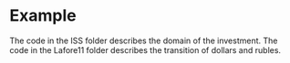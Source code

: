 # Example
The code in the ISS folder describes the domain of the investment.
The code in the Lafore11 folder describes the transition of dollars and rubles.

